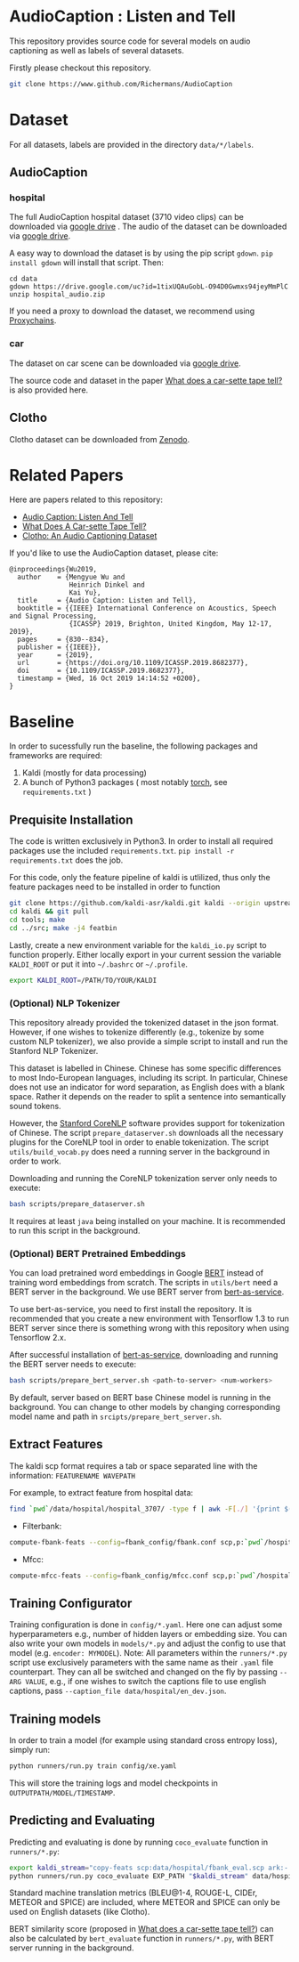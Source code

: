 # AudioCaption : Listen and Tell

This repository provides source code for several models on audio captioning as well as labels of several datasets.

Firstly please checkout this repository.

```bash
git clone https://www.github.com/Richermans/AudioCaption
```

# Dataset

For all datasets, labels are provided in the directory `data/*/labels`.

## AudioCaption

### hospital

The full AudioCaption hospital dataset (3710 video clips) can be downloaded via [google drive](https://drive.google.com/open?id=1_osRNYzRQf4siCHHKwudZQc6x0XPSAb9) .
The audio of the dataset can be downloaded via [google drive](https://drive.google.com/file/d/1tixUQAuGobL-O94D0Gwmxs94jeyMmPlC/view?usp=sharing).

A easy way to download the dataset is by using the pip script `gdown`. `pip install gdown` will install that script. Then:

```
cd data
gdown https://drive.google.com/uc?id=1tixUQAuGobL-O94D0Gwmxs94jeyMmPlC
unzip hospital_audio.zip
```

If you need a proxy to download the dataset, we recommend using [Proxychains](https://github.com/rofl0r/proxychains-ng).

### car

The dataset on car scene can be downloaded via [google drive](https://drive.google.com/file/d/1D1h4_orPBVOlLX9rrnxYBtObD3tpp43B/view?usp=sharing).

The source code and dataset in the paper [What does a car-sette tape tell?](http://arxiv.org/abs/1905.13448) is also provided here.

## Clotho

Clotho dataset can be downloaded from [Zenodo](https://zenodo.org/record/3490684).

# Related Papers
Here are papers related to this repository:
* [Audio Caption: Listen And Tell](https://arxiv.org/abs/1902.09254)
* [What Does A Car-sette Tape Tell?](http://arxiv.org/abs/1905.13448)
* [Clotho: An Audio Captioning Dataset](https://arxiv.org/abs/1910.09387)

If you'd like to use the AudioCaption dataset, please cite:
```
@inproceedings{Wu2019,
  author    = {Mengyue Wu and
               Heinrich Dinkel and
               Kai Yu},
  title     = {Audio Caption: Listen and Tell},
  booktitle = {{IEEE} International Conference on Acoustics, Speech and Signal Processing,
               {ICASSP} 2019, Brighton, United Kingdom, May 12-17, 2019},
  pages     = {830--834},
  publisher = {{IEEE}},
  year      = {2019},
  url       = {https://doi.org/10.1109/ICASSP.2019.8682377},
  doi       = {10.1109/ICASSP.2019.8682377},
  timestamp = {Wed, 16 Oct 2019 14:14:52 +0200},
}
```


# Baseline

In order to sucessfully run the baseline, the following packages and frameworks are required:

1. Kaldi (mostly for data processing)
2. A bunch of Python3 packages ( most notably [torch](https://pytorch.org/), see `requirements.txt` )

## Prequisite Installation

The code is written exclusively in Python3. In order to install all required packages use the included `requirements.txt`. `pip install -r requirements.txt` does the job.

For this code, only the feature pipeline of kaldi is utlilized, thus only the feature packages need to be installed in order to function

```bash
git clone https://github.com/kaldi-asr/kaldi.git kaldi --origin upstream
cd kaldi && git pull
cd tools; make
cd ../src; make -j4 featbin
```

Lastly, create a new environment variable for the `kaldi_io.py` script to function properly. Either locally export in your current session the variable `KALDI_ROOT` or put it into `~/.bashrc` or `~/.profile`.

```bash
export KALDI_ROOT=/PATH/TO/YOUR/KALDI
```

### (Optional) NLP Tokenizer

This repository already provided the tokenized dataset in the json format. However, if one wishes to tokenize differently (e.g., tokenize by some custom NLP tokenizer), we also provide a simple script to install and run the Stanford NLP Tokenizer.

This dataset is labelled in Chinese. Chinese has some specific differences to most Indo-European languages, including its script. In particular, Chinese does not use an indicator for word separation, as English does with a blank space. Rather it depends on the reader to split a sentence into semantically sound tokens.

However, the [Stanford CoreNLP](https://stanfordnlp.github.io/CoreNLP/) software provides support for tokenization of Chinese. The script `prepare_dataserver.sh` downloads all the necessary plugins for the CoreNLP tool in order to enable tokenization. The script `utils/build_vocab.py` does need a running server in the background in order to work.

Downloading and running the CoreNLP tokenization server only needs to execute:

```bash
bash scripts/prepare_dataserver.sh
```

It requires at least `java` being installed on your machine. It is recommended to run this script in the background.


### (Optional) BERT Pretrained Embeddings

You can load pretrained word embeddings in Google [BERT](https://github.com/google-research/bert#pre-trained-models) instead of training word embeddings from scratch. The scripts in `utils/bert` need a BERT server in the background. We use BERT server from [bert-as-service](https://github.com/hanxiao/bert-as-service).

To use bert-as-service, you need to first install the repository. It is recommended that you create a new environment with Tensorflow 1.3 to run BERT server since there is something wrong with this repository when using Tensorflow 2.x.

After successful installation of [bert-as-service](https://github.com/hanxiao/bert-as-service), downloading and running the BERT server needs to execute:

```bash
bash scripts/prepare_bert_server.sh <path-to-server> <num-workers>
```

By default, server based on BERT base Chinese model is running in the background. You can change to other models by changing corresponding model name and path in `srcipts/prepare_bert_server.sh`.


## Extract Features


The kaldi scp format requires a tab or space separated line with the information: `FEATURENAME WAVEPATH`

For example, to extract feature from hospital data:

```bash
find `pwd`/data/hospital/hospital_3707/ -type f | awk -F[./] '{print $(NF-1),$0}' > data/hospital/wav.scp
```

* Filterbank:

```bash
compute-fbank-feats --config=fbank_config/fbank.conf scp,p:`pwd`/hospital/wav.scp ark:- | copy-feats ark:- ark,scp:`pwd`/hospital/fbank.ark,`pwd`/hospital/fbank.scp
```

* Mfcc:

```bash
compute-mfcc-feats --config=fbank_config/mfcc.conf scp,p:`pwd`/hospital/wav.scp ark:- | copy-feats ark:- ark,scp:`pwd`/hospital/mfcc.ark,`pwd`/hospital/mfcc.scp
```

## Training Configurator

Training configuration is done in `config/*.yaml`. Here one can adjust some hyperparameters e.g., number of hidden layers or embedding size. You can also write your own models in `models/*.py` and adjust the config to use that model (e.g. `encoder: MYMODEL`). 
Note: All parameters within the `runners/*.py` script use exclusively parameters with the same name as their `.yaml` file counterpart. They can all be switched and changed on the fly by passing `--ARG VALUE`, e.g., if one wishes to switch the captions file to use english captions, pass `--caption_file data/hospital/en_dev.json`.


## Training models

In order to train a model (for example using standard cross entropy loss), simply run:

```bash
python runners/run.py train config/xe.yaml
```

This will store the training logs and model checkpoints in `OUTPUTPATH/MODEL/TIMESTAMP`.

## Predicting and Evaluating

Predicting and evaluating is done by running `coco_evaluate` function in `runners/*.py`:

```bash
export kaldi_stream="copy-feats scp:data/hospital/fbank_eval.scp ark:- |"
python runners/run.py coco_evaluate EXP_PATH "$kaldi_stream" data/hospital/zh_eval.json
```

Standard machine translation metrics (BLEU@1-4, ROUGE-L, CIDEr, METEOR and SPICE) are included, where METEOR and SPICE can only be used on English datasets (like Clotho).

BERT similarity score (proposed in [What does a car-sette tape tell?](http://arxiv.org/abs/1905.13448)) can also be calculated by `bert_evaluate` function in `runners/*.py`, with BERT server running in the background.



